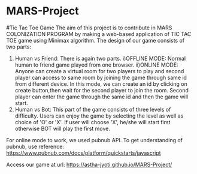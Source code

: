 # MARS-Project
#Tic Tac Toe Game
The aim of this project is to contribute in MARS COLONIZATION PROGRAM by making a web-based application of TIC TAC TOE game using Minimax algorithm.
The design of our game consists of two parts:
1. Human vs Friend: There is again two parts.
i)OFFLINE MODE: Normal human to friend game played from one browser. 
ii)ONLINE MODE: Anyone can create a virtual room for two players to play and second player can access to same room by joining the game through same id from different device. 
In this mode, we can create an id by clicking on create button,then wait for the second player to join the room. Second player can enter the game through the same id and then the game will start.
2. Human vs Bot: This part of the game consists of three levels of difficulty. Users can enjoy the game by selecting the level as well as choice of 'O' or 'X'. If user will choose 'X', he/she will start first otherwise BOT will play the first move.

For online mode to work, we used pubnub API.
To get understanding of pubnub, use reference: https://www.pubnub.com/docs/platform/quickstarts/javascript

Access our game at url: https://astha-jyoti.github.io/MARS-Project/
